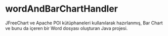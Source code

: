 # wordAndBarChartHandler
JFreeChart ve Apache POI kütüphaneleri kullanılarak hazırlanmış, Bar Chart ve bunu da içeren bir Word dosyası oluşturan Java projesi.
